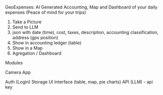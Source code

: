 GeoExpenses: AI Generated Accounting, Map and Dashboard of your daily expenses
(Peace of mind for your trips)

1. Take a Picture
2. Send to LLM
3. json with date (time), cost, taxes, description, accounting classification, address (gps position)
4. Show in accounting ledger (table)
5. Show in a Map
6. Agregation / Dashboard

Modules

Camera App


Auth (Login)
Storage
UI Interface (table, map, pie charts)
API (LLM) - api key
